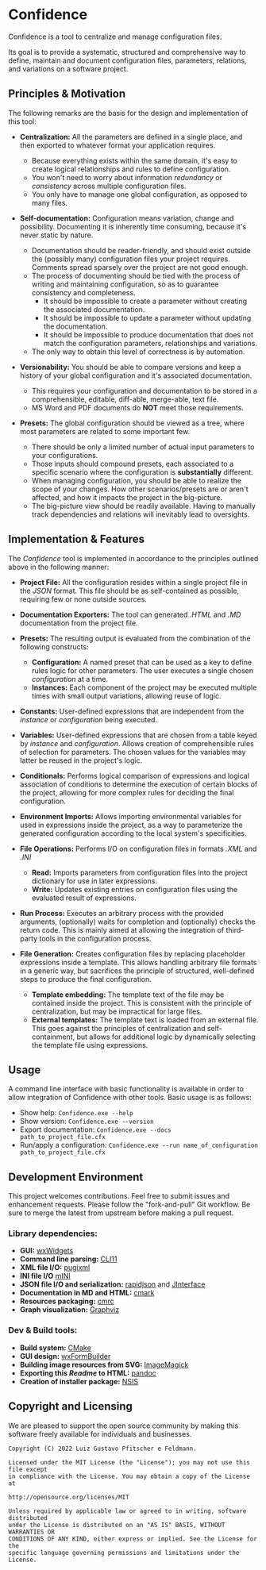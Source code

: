 # Confidence

Confidence is a tool to centralize and manage configuration files.

Its goal is to provide a systematic, structured and comprehensive way to define, maintain and document configuration files, parameters, relations, and variations on a software project.

## Principles & Motivation

The following remarks are the basis for the design and implementation of this tool:

- **Centralization:** All the parameters are defined in a single place, and then exported to whatever format your application requires.
    - Because everything exists within the same domain, it's easy to create logical relationships and rules to define configuration.
    - You won't need to worry about information *redundancy* or *consistency* across multiple configuration files.
    - You only have to manage one global configuration, as opposed to many files.

- **Self-documentation:** Configuration means variation, change and possibility. Documenting it is inherently time consuming, because it's never static by nature. 
    - Documentation should be reader-friendly, and should exist outside the (possibly many) configuration files your project requires. Comments spread sparsely over the project are not good enough.
    - The process of documenting should be tied with the process of writing and maintaining configuration, so as to guarantee consistency and completeness. 
        - It should be impossible to create a parameter without creating the associated documentation. 
        - It should be impossible to update a parameter without updating the documentation.
        - It should be impossible to produce documentation that does not match the configuration parameters, relationships and variations.
    - The only way to obtain this level of correctness is by automation.

- **Versionability:** You should be able to compare versions and keep a history of your global configuration and it's associated documentation.
    - This requires your configuration and documentation to be stored in a comprehensible, editable, diff-able, merge-able, text file.
    - MS Word and PDF documents do **NOT** meet those requirements.

- **Presets:** The global configuration should be viewed as a tree, where most parameters are related to some important few.
    - There should be only a limited number of actual input parameters to your configurations.
    - Those inputs should compound presets, each associated to a specific scenario where the configuration is **substantially** different.
    - When managing configuration, you should be able to realize the scope of your changes. How other scenarios/presets are or aren't affected, and how it impacts the project in the big-picture.
    - The big-picture view should be readily available. Having to manually track dependencies and relations will inevitably lead to oversights.

## Implementation & Features

The *Confidence* tool is implemented in accordance to the principles outlined above in the following manner:

- **Project File:** All the configuration resides within a single project file in the *JSON* format. This file should be as self-contained as possible, requiring few or none outside sources.

- **Documentation Exporters:** The tool can generated *.HTML* and *.MD* documentation from the project file.

- **Presets:** The resulting output is evaluated from the combination of the following constructs:
    - **Configuration:** A named preset that can be used as a key to define rules logic for other parameters. The user executes a single chosen *configuration* at a time.
    - **Instances:** Each component of the project may be executed multiple times with small output variations, allowing reuse of logic.

- **Constants:** User-defined expressions that are independent from the *instance* or *configuration* being executed.

- **Variables:** User-defined expressions that are chosen from a table keyed by *instance* and *configuration*. Allows creation of comprehensible rules of selection for parameters. The chosen values for the variables may latter be reused in the project's logic.

- **Conditionals:** Performs logical comparison of expressions and logical association of conditions to determine the execution of certain blocks of the project, allowing for more complex rules for deciding the final configuration.

- **Environment Imports:** Allows importing environmental variables for used in expressions inside the project, as a way to parameterize the generated configuration according to the local system's specificities.

- **File Operations:** Performs I/O on configuration files in formats *.XML* and *.INI* 
    - **Read:** Imports parameters from configuration files into the project dictionary for use in later expressions.
    - **Write:** Updates existing entries on configuration files using the evaluated result of expressions.

- **Run Process:** Executes an arbitrary process with the provided arguments, (optionally) waits for completion and (optionally) checks the return code. This is mainly aimed at allowing the integration of third-party tools in the configuration process.

- **File Generation:** Creates configuration files by replacing placeholder expressions inside a template. This allows handling arbitrary file formats in a generic way, but sacrifices the principle of structured, well-defined steps to produce the final configuration.
    - **Template embedding:** The template text of the file may be contained inside the project. This is consistent with the principle of centralization, but may be impractical for large files.
    - **External templates:** The template text is loaded from an external file. This goes against the principles of centralization and self-containment, but allows for additional logic by dynamically selecting the template file using expressions.

## Usage

A command line interface with basic functionality is available in order to allow integration of Confidence with other tools. Basic usage is as follows:

- Show help: `Confidence.exe --help`
- Show version: `Confidence.exe --version`
- Export documentation: `Confidence.exe --docs path_to_project_file.cfx`
- Run/apply a configuration: `Confidence.exe --run name_of_configuration path_to_project_file.cfx`

## Development Environment

This project welcomes contributions.
Feel free to submit issues and enhancement requests.
Please follow the "fork-and-pull" Git workflow. Be sure to merge the latest from upstream before making a pull request.

### Library dependencies:

- **GUI:** [wxWidgets](https://github.com/wxWidgets/wxWidgets)
- **Command line parsing:** [CLI11](https://github.com/CLIUtils/CLI11)
- **XML file I/O:** [pugixml](https://github.com/zeux/pugixml)
- **INI file I/O** [mINI](https://github.com/pulzed/mINI)
- **JSON file I/O and serialization:** [rapidjson](https://github.com/Tencent/rapidjson) and [JInterface](https://github.com/luizfeldmann/JInterface)
- **Documentation in MD and HTML:** [cmark](https://github.com/commonmark/cmark)
- **Resources packaging:** [cmrc](https://github.com/vector-of-bool/cmrc)
- **Graph visualization:** [Graphviz](https://graphviz.org/)

### Dev & Build tools:

- **Build system:** [CMake](https://cmake.org/)
- **GUI design:** [wxFormBuilder](https://github.com/wxFormBuilder/wxFormBuilder)
- **Building image resources from SVG:** [ImageMagick](https://imagemagick.org/)
- **Exporting this *Readme* to HTML:** [pandoc](https://pandoc.org/)
- **Creation of installer package:** [NSIS](https://nsis.sourceforge.io/)

## Copyright and Licensing

We are pleased to support the open source community by making this software freely available for individuals and businesses.

```
Copyright (C) 2022 Luiz Gustavo Pfitscher e Feldmann.

Licensed under the MIT License (the "License"); you may not use this file except
in compliance with the License. You may obtain a copy of the License at

http://opensource.org/licenses/MIT

Unless required by applicable law or agreed to in writing, software distributed 
under the License is distributed on an "AS IS" BASIS, WITHOUT WARRANTIES OR 
CONDITIONS OF ANY KIND, either express or implied. See the License for the 
specific language governing permissions and limitations under the License.
```

